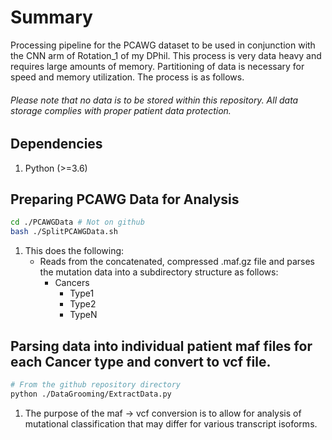 # Summary

Processing pipeline for the PCAWG dataset to be used in conjunction with the CNN arm of Rotation_1 of my DPhil.
This process is very data heavy and requires large amounts of memory. Partitioning of data is necessary for speed and memory utilization.
The process is as follows.

###### Please note that no data is to be stored within this repository. All data storage complies with proper patient data protection.

## Dependencies
1. Python (>=3.6)

## Preparing PCAWG Data for Analysis
```bash
cd ./PCAWGData # Not on github
bash ./SplitPCAWGData.sh
```
1. This does the following:
   - Reads from the concatenated, compressed .maf.gz file and parses the mutation data into a 
   subdirectory structure as follows:
     - Cancers
       - Type1
       - Type2
       - TypeN
       
## Parsing data into individual patient maf files for each Cancer type and convert to vcf file.
```bash
# From the github repository directory
python ./DataGrooming/ExtractData.py
```
1. The purpose of the maf -> vcf conversion is to allow for analysis of mutational classification that may differ for various transcript isoforms.